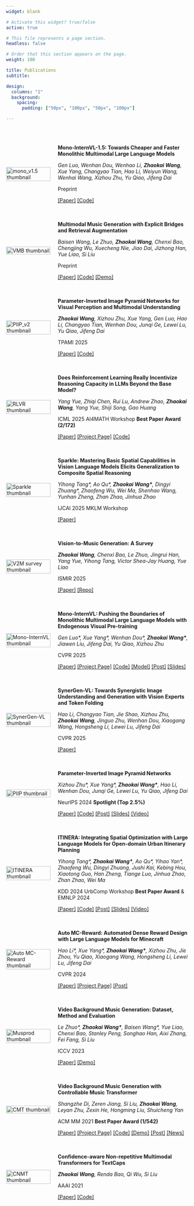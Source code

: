 ```yaml
---
widget: blank

# Activate this widget? true/false
active: true

# This file represents a page section.
headless: false

# Order that this section appears on the page.
weight: 100

title: Publications
subtitle:

design:
  columns: "1"
  background:
    spacing:
      padding: ["50px", "100px", "50px", "100px"]

---
```


<br>
<br>

<div class="publication-list">




<div class="publication-item" style="display: flex; align-items: center; margin-bottom: 20px;">
    <div class="publication-image" style="flex:1; max-width: 400px;">
      <img src="pub_imgs/mono_v1.5.jpg" alt="mono_v1.5 thumbnail" style="width: 100%; height: auto;" />
    </div>
    <div class="publication-text" style="flex:3;  margin-left: 20px;">
      <p><strong>Mono-InternVL-1.5: Towards Cheaper and Faster Monolithic Multimodal Large Language Models</strong></p>
      <p><em>Gen Luo, Wenhan Dou, Wenhao Li, <strong>Zhaokai Wang</strong>, Xue Yang, Changyao Tian, Hao Li, Weiyun Wang, Wenhai Wang, Xizhou Zhu, Yu Qiao, Jifeng Dai</em></p>
      <p>Preprint</p>
      <p><a href="https://arxiv.org/abs/2507.12566">[Paper]</a> <a href="https://github.com/OpenGVLab/mono-internvl">[Code]</a></p>
    </div>
  </div>


 <div class="publication-item" style="display: flex; align-items: center; margin-bottom: 20px;">
    <div class="publication-image" style="flex:1; max-width: 400px;">
      <img src="pub_imgs/vmb.png" alt="VMB thumbnail" style="width: 100%; height: auto;" />
    </div>
    <div class="publication-text" style="flex:3;  margin-left: 20px;">
      <p><strong>Multimodal Music Generation with Explicit Bridges and Retrieval Augmentation</strong></p>
      <p><em>Baisen Wang, Le Zhuo, <strong>Zhaokai Wang</strong>, Chenxi Bao, Chengjing Wu, Xuecheng Nie, Jiao Dai, Jizhong Han, Yue Liao, Si Liu</em></p>
      <p>Preprint</p>
      <p><a href="https://arxiv.org/abs/2412.09428">[Paper]</a> <a href="https://github.com/wbs2788/VMB">[Code]</a> <a href="https://wzk1015.github.io/vmb/">[Demo]</a></p>
    </div>
  </div>

<div class="publication-item" style="display: flex; align-items: center; margin-bottom: 20px;">
    <div class="publication-image" style="flex:1; max-width: 400px;">
      <img src="pub_imgs/piip_v2.jpg" alt="PIIP_v2 thumbnail" style="width: 100%; height: auto;" />
    </div>
    <div class="publication-text" style="flex:3;  margin-left: 20px;">
      <p><strong>Parameter-Inverted Image Pyramid Networks for Visual Perception and Multimodal Understanding</strong></p>
      <p><em><strong>Zhaokai Wang</strong>, Xizhou Zhu, Xue Yang, Gen Luo, Hao Li, Changyao Tian, Wenhan Dou, Junqi Ge, Lewei Lu, Yu Qiao, Jifeng Dai</em></p>
      <p>TPAMI 2025</p>
      <p><a href="https://arxiv.org/abs/2501.07783">[Paper]</a> <a href="https://github.com/OpenGVLab/PIIP">[Code]</a></p>
    </div>
  </div>

<div class="publication-item" style="display: flex; align-items: center; margin-bottom: 20px;">
    <div class="publication-image" style="flex:1; max-width: 400px;">
      <img src="pub_imgs/rlvr.jpg" alt="RLVR thumbnail" style="width: 100%; height: auto;" />
    </div>
    <div class="publication-text" style="flex:3;  margin-left: 20px;">
      <p><strong>Does Reinforcement Learning Really Incentivize Reasoning Capacity in LLMs Beyond the Base Model?</strong></p>
      <p><em>Yang Yue, Zhiqi Chen, Rui Lu, Andrew Zhao, <strong>Zhaokai Wang</strong>, Yang Yue, Shiji Song, Gao Huang</em></p>
      <p>ICML 2025 AI4MATH Workshop <strong>Best Paper Award (2/172)</strong></p>
      <p><a href="https://arxiv.org/abs/2504.13837">[Paper]</a> <a href="https://limit-of-rlvr.github.io/">[Project Page]</a> <a href="https://github.com/LeapLabTHU/limit-of-RLVR">[Code]</a></p>
    </div>
 </div>

  <div class="publication-item" style="display: flex; align-items: center; margin-bottom: 20px;">
    <div class="publication-image" style="flex:1; max-width: 400px;">
      <img src="pub_imgs/sparkle.jpg" alt="Sparkle thumbnail" style="width: 100%; height: auto;" />
    </div>
    <div class="publication-text" style="flex:3;  margin-left: 20px;">
      <p><strong>Sparkle: Mastering Basic Spatial Capabilities in Vision Language Models Elicits Generalization to Composite Spatial Reasoning</strong></p>
      <p><em>Yihong Tang*, Ao Qu*, <strong>Zhaokai Wang*</strong>, Dingyi Zhuang*, Zhaofeng Wu, Wei Ma, Shenhao Wang, Yunhan Zheng, Zhan Zhao, Jinhua Zhao</em></p>
      <p>IJCAI 2025 MKLM Workshop</p>
      <p><a href="https://arxiv.org/abs/2410.16162">[Paper]</a></p>
    </div>
  </div>

  <div class="publication-item" style="display: flex; align-items: center; margin-bottom: 20px;">
    <div class="publication-image" style="flex:1; max-width: 400px;">
      <img src="pub_imgs/v2m-survey.jpg" alt="V2M survey thumbnail" style="width: 100%; height: auto;" />
    </div>
    <div class="publication-text" style="flex:3;  margin-left: 20px;">
      <p><strong>Vision-to-Music Generation: A Survey</strong></p>
      <p><em><strong>Zhaokai Wang</strong>, Chenxi Bao, Le Zhuo, Jingrui Han, Yang Yue, Yihong Tang, Victor Shea-Jay Huang, Yue Liao</em></p>
      <p>ISMIR 2025</p>
      <p><a href="https://arxiv.org/abs/2503.21254">[Paper]</a> <a href="https://github.com/wzk1015/Awesome-Vision-to-Music-Generation">[Repo]</a></p>
    </div>
  </div>

  <div class="publication-item" style="display: flex; align-items: center; margin-bottom: 20px;">
    <div class="publication-image" style="flex:1; max-width: 400px;">
      <img src="pub_imgs/mono-internvl.png" alt="Mono-InternVL thumbnail" style="width: 100%; height: auto;" />
    </div>
    <div class="publication-text" style="flex:3;  margin-left: 20px;">
      <p><strong>Mono-InternVL: Pushing the Boundaries of Monolithic Multimodal Large Language Models with Endogenous Visual Pre-training</strong></p>
      <p><em>Gen Luo*, Xue Yang*, Wenhan Dou*, <strong>Zhaokai Wang*</strong>, Jiawen Liu, Jifeng Dai, Yu Qiao, Xizhou Zhu</em></p>
      <p>CVPR 2025</p>
      <p><a href="https://arxiv.org/abs/2410.08202">[Paper]</a> <a href="https://internvl.github.io/blog/2024-10-10-Mono-InternVL/">[Project Page]</a> <a href="https://github.com/OpenGVLab/Mono-InternVL">[Code]</a> <a href="https://huggingface.co/collections/OpenGVLab/mono-internvl-6707cb402afb22f1e29f4d2b">[Model]</a> <a href="https://mp.weixin.qq.com/s/FmjG0Gp5ow7mm2Vzd9ppPg">[Post]</a> <a href="https://www.wzk.plus/slides/Mono-InternVL_talk.pdf)">[Slides]</a></p>
    </div>
  </div>

  <div class="publication-item" style="display: flex; align-items: center; margin-bottom: 20px;">
    <div class="publication-image" style="flex:1; max-width: 400px;">
      <img src="pub_imgs/synergen.jpg" alt="SynerGen-VL thumbnail" style="width: 100%; height: auto;" />
    </div>
    <div class="publication-text" style="flex:3;  margin-left: 20px;">
      <p><strong>SynerGen-VL: Towards Synergistic Image Understanding and Generation with Vision Experts and Token Folding</strong></p>
      <p><em>Hao Li, Changyao Tian, Jie Shao, Xizhou Zhu, <strong>Zhaokai Wang</strong>, Jinguo Zhu, Wenhan Dou, Xiaogang Wang, Hongsheng Li, Lewei Lu, Jifeng Dai</em></p>
      <p>CVPR 2025</p>
      <p><a href="https://arxiv.org/abs/2412.09604">[Paper]</a></p>
    </div>
  </div>

  <div class="publication-item" style="display: flex; align-items: center; margin-bottom: 20px;">
    <div class="publication-image" style="flex:1; max-width: 400px;">
      <img src="pub_imgs/piip.png" alt="PIIP thumbnail" style="width: 100%; height: auto;" />
    </div>
    <div class="publication-text" style="flex:3;  margin-left: 20px;">
      <p><strong>Parameter-Inverted Image Pyramid Networks</strong></p>
      <p><em>Xizhou Zhu*, Xue Yang*, <strong>Zhaokai Wang*</strong>, Hao Li, Wenhan Dou, Junqi Ge, Lewei Lu, Yu Qiao, Jifeng Dai</em></p>
      <p>NeurIPS 2024 <strong>Spotlight (Top 2.5%)</strong></p>
      <p><a href="https://arxiv.org/abs/2406.04330">[Paper]</a> <a href="https://github.com/OpenGVLab/PIIP">[Code]</a> <a href="https://zhuanlan.zhihu.com/p/705734540">[Post]</a> <a href="https://www.wzk.plus/slides/PIIP_slides.pdf">[Slides]</a> <a href="https://youtu.be/Kdh3CNp8bfg">[Video]</a></p>
    </div>
  </div>


  <div class="publication-item" style="display: flex; align-items: center; margin-bottom: 20px;">
    <div class="publication-image" style="flex:1; max-width: 400px;">
      <img src="pub_imgs/itinera2.jpg" alt="ITINERA thumbnail" style="width: 100%; height: auto;" />
    </div>
    <div class="publication-text" style="flex:3;  margin-left: 20px;">
      <p><strong>ITINERA: Integrating Spatial Optimization with Large Language Models for Open-domain Urban Itinerary Planning</strong></p>
      <p><em>Yihong Tang*, <strong>Zhaokai Wang*</strong>, Ao Qu*, Yihao Yan*, Zhaofeng Wu, Dingyi Zhuang, Jushi Kai, Kebing Hou, Xiaotong Guo, Han Zheng, Tiange Luo, Jinhua Zhao, Zhan Zhao, Wei Ma</em></p>
      <p>KDD 2024 UrbComp Workshop <strong>Best Paper Award</strong> & EMNLP 2024</p>
      <p><a href="https://arxiv.org/abs/2402.07204">[Paper]</a> <a href="https://github.com/YihongT/ITINERA">[Code]</a> <a href="https://mp.weixin.qq.com/s/44mtENyqrHiNEEcWS61COg">[Post]</a> <a href="https://s3.amazonaws.com/pf-user-files-01/u-59356/uploads/2024-10-27/lk23u3q/PRE_EMNLP_ITINERA.pdf">[Slides]</a> <a href="https://s3.amazonaws.com/pf-user-files-01/u-59356/uploads/2024-10-27/iw03u0v/PRE_video.mp4">[Video]</a></p>
    </div>
  </div>




  <div class="publication-item" style="display: flex; align-items: center; margin-bottom: 20px;">
    <div class="publication-image" style="flex:1; max-width: 400px;">
      <img src="pub_imgs/auto_mc_reward.png" alt="Auto MC-Reward thumbnail" style="width: 100%; height: auto;" />
    </div>
    <div class="publication-text" style="flex:3;  margin-left: 20px;">
      <p><strong>Auto MC-Reward: Automated Dense Reward Design with Large Language Models for Minecraft</strong></p>
      <p><em>Hao Li*, Xue Yang*, <strong>Zhaokai Wang*</strong>, Xizhou Zhu, Jie Zhou, Yu Qiao, Xiaogang Wang, Hongsheng Li, Lewei Lu, Jifeng Dai</em></p>
      <p>CVPR 2024</p>
      <p><a href="https://arxiv.org/abs/2312.09238">[Paper]</a> <a href="https://yangxue0827.github.io/auto_mc-reward.html">[Project Page]</a> <a href="https://mp.weixin.qq.com/s/P2yCkUKnqYFJiY9bDtppLQ">[Post]</a></p>
    </div>
  </div>


  <div class="publication-item" style="display: flex; align-items: center; margin-bottom: 20px;">
    <div class="publication-image" style="flex:1; max-width: 400px;">
      <img src="pub_imgs/musprod.png" alt="Musprod thumbnail" style="width: 100%; height: auto;" />
    </div>
    <div class="publication-text" style="flex:3;  margin-left: 20px;">
      <p><strong>Video Background Music Generation: Dataset, Method and Evaluation</strong></p>
      <p><em>Le Zhuo*, <strong>Zhaokai Wang*</strong>, Baisen Wang*, Yue Liao, Chenxi Bao, Stanley Peng, Songhao Han, Aixi Zhang, Fei Fang, Si Liu</em></p>
      <p>ICCV 2023</p>
      <p><a href="https://arxiv.org/abs/2211.11248">[Paper]</a> <a href="https://drive.google.com/drive/folders/1ASY44xqWGZgKkcHhpzWlOhIbUIMe_epQ?usp=sharing">[Demo]</a></p>
    </div>
  </div>



  <div class="publication-item" style="display: flex; align-items: center; margin-bottom: 20px;">
    <div class="publication-image" style="flex:1; max-width: 400px;">
      <img src="pub_imgs/cmt.png" alt="CMT thumbnail" style="width: 100%; height: auto;" />
    </div>
    <div class="publication-text" style="flex:3;  margin-left: 20px;">
      <p><strong>Video Background Music Generation with Controllable Music Transformer</strong></p>
      <p><em>Shangzhe Di, Zeren Jiang, Si Liu, <strong>Zhaokai Wang</strong>, Leyan Zhu, Zexin He, Hongming Liu, Shuicheng Yan</em></p>
      <p>ACM MM 2021 <strong>Best Paper Award (1/542)</strong></p>
      <p><a href="https://arxiv.org/abs/2111.08380">[Paper]</a> <a href="https://wzk1015.github.io/cmt/">[Project Page]</a> <a href="https://github.com/wzk1015/video-bgm-generation">[Code]</a> <a href="https://colab.research.google.com/github/wzk1015/video-bgm-generation/blob/main/CMT.ipynb">[Demo]</a> <a href="https://mp.weixin.qq.com/s/2aFgIq4-zA9tlgGSNuxzWg">[Post]</a> <a href="https://news.buaa.edu.cn/info/1005/54971.htm">[News]</a></p>
    </div>
  </div>



  <div class="publication-item" style="display: flex; align-items: center; margin-bottom: 20px;">
    <div class="publication-image" style="flex:1; max-width: 400px;">
      <img src="pub_imgs/cnmt.png" alt="CNMT thumbnail" style="width: 100%; height: auto;" />
    </div>
    <div class="publication-text" style="flex:3;  margin-left: 20px;">
      <p><strong>Confidence-aware Non-repetitive Multimodal Transformers for TextCaps</strong></p>
      <p><em><strong>Zhaokai Wang</strong>, Renda Bao, Qi Wu, Si Liu</em></p>
      <p>AAAI 2021</p>
      <p><a href="https://arxiv.org/abs/2012.03662">[Paper]</a> <a href="https://github.com/wzk1015/CNMT">[Code]</a></p>
    </div>
  </div>
